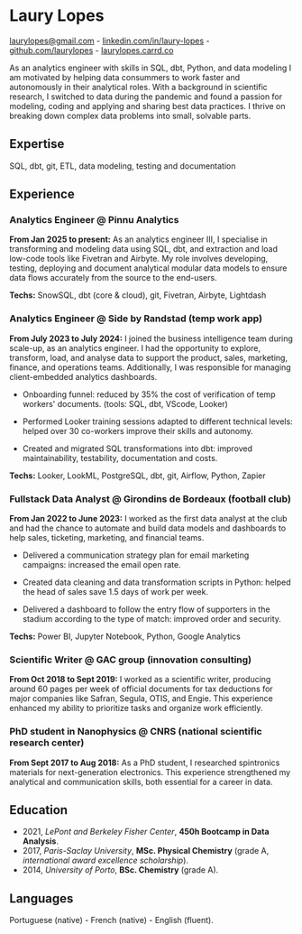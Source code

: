 # Laury Lopes
laurylopes@gmail.com - [linkedin.com/in/laury-lopes](https://www.linkedin.com/in/laury-lopes/) - [github.com/laurylopes](https://github.com/laurylopes) - [laurylopes.carrd.co](https://laurylopes.carrd.co)

As an analytics engineer with skills in SQL, dbt, Python, and data modeling I am motivated by helping data consummers to work faster and autonomously in their analytical roles. With a background in scientific research, I switched to data during the pandemic and found a passion for modeling, coding and applying and sharing best data practices. I thrive on breaking down complex data problems into small, solvable parts. 

## Expertise
SQL, dbt, git, ETL, data modeling, testing and documentation

## Experience

### Analytics Engineer @ Pinnu Analytics
**From Jan 2025 to present:** As an analytics engineer III, I specialise in transforming and modeling data using SQL, dbt, and extraction and load low-code tools like Fivetran and Airbyte. My role involves developing, testing, deploying and document analytical modular data models to ensure data flows accurately from the source to the end-users. <p>
**Techs:** SnowSQL, dbt (core & cloud), git, Fivetran, Airbyte, Lightdash

### Analytics Engineer @ Side by Randstad (temp work app)
**From July 2023 to July 2024:** I joined the business intelligence team during scale-up, as an analytics engineer.
I had the opportunity to explore, transform, load, and analyse data to support the product, sales, marketing, finance, and operations teams. Additionally, I was responsible for managing client-embedded analytics dashboards.

- Onboarding funnel: reduced by 35% the cost of verification of temp workers' documents. (tools: SQL, dbt, VScode, Looker)

- Performed Looker training sessions adapted to different technical levels: helped over 30 co-workers improve their skills and autonomy.

- Created and migrated SQL transformations into dbt: improved maintainability, testability, documentation and costs.
 
**Techs:** Looker, LookML, PostgreSQL, dbt, git, Airflow, Python, Zapier

### Fullstack Data Analyst @ Girondins de Bordeaux (football club)
**From Jan 2022 to June 2023:** I worked as the first data analyst at the club and had the chance to automate and build data models and dashboards to help sales, ticketing, marketing, and financial teams. 

- Delivered a communication strategy plan for email marketing campaigns: increased the email open rate.

-  Created data cleaning and data transformation scripts in Python: helped the head of sales save 1.5 days of work per week.

-  Delivered a dashboard to follow the entry flow of supporters in the stadium according to the type of match: improved order and security.

**Techs:** Power BI, Jupyter Notebook, Python, Google Analytics

### Scientific Writer @ GAC group (innovation consulting)
**From Oct 2018 to Sept 2019:** I worked as a scientific writer, producing around 60 pages per week of official documents for tax deductions for major companies like Safran, Segula, OTIS, and Engie. This experience enhanced my ability to prioritize tasks and organize work efficiently.

### PhD student in Nanophysics @ CNRS (national scientific research center)
**From Sept 2017 to Aug 2018:** As a PhD student, I researched spintronics materials for next-generation electronics. This experience strengthened my analytical and communication skills, both essential for a career in data.


## Education 
- 2021, *LePont and Berkeley Fisher Center*, **450h Bootcamp in Data Analysis**.
- 2017, *Paris-Saclay University*, **MSc. Physical Chemistry** (grade A, *international award excellence scholarship*).
- 2014, *University of Porto*, **BSc. Chemistry** (grade A).

## Languages
Portuguese (native) - French (native) - English (fluent).
